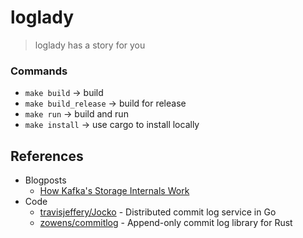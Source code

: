 # loglady
> loglady has a story for you

### Commands

* `make build` -> build
* `make build_release` -> build for release
* `make run` -> build and run
* `make install` -> use cargo to install locally

## References

* Blogposts
  * [How Kafka's Storage Internals Work](https://thehoard.blog/how-kafkas-storage-internals-work-3a29b02e026)
* Code
  * [travisjeffery/Jocko](https://github.com/travisjeffery/jocko) - Distributed commit log service in Go
  * [zowens/commitlog](http://github.com/zowens/commitlog) - Append-only commit log library for Rust

